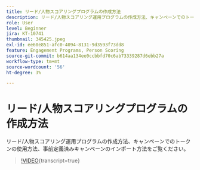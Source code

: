 ```yaml
---
title: リード/人物スコアリングプログラムの作成方法
description: リード/人物スコアリング運用プログラムの作成方法、キャンペーンでのトークンの使用方法、事前定義済みキャンペーンのインポート方法をご覧ください。
role: User
level: Beginner
jira: KT-10741
thumbnail: 345425.jpeg
exl-id: ee60e851-afc0-4094-8131-9d3593f73dd8
feature: Engagement Programs, Person Scoring
source-git-commit: b614aa134ee0ccbbfd70c6ab73339287d6ebb27a
workflow-type: tm+mt
source-wordcount: '56'
ht-degree: 3%

---
```


# リード/人物スコアリングプログラムの作成方法

リード/人物スコアリング運用プログラムの作成方法、キャンペーンでのトークンの使用方法、事前定義済みキャンペーンのインポート方法をご覧ください。

>[!VIDEO](https://video.tv.adobe.com/v/345425/?quality=12&learn=on){transcript=true}
